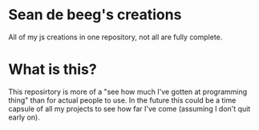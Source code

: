 # Sean de beeg's creations
All of my js creations in one repository, not all are fully complete.
# What is this?
This reposirtory is more of a "see how much I've gotten at programming thing" than for actual people to use.
In the future this could be a time capsule of all my projects to see how far I've come (assuming I don't quit early on).
